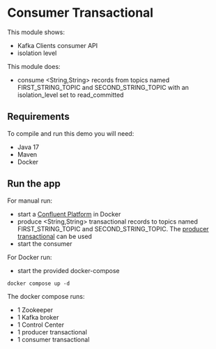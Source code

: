 # Consumer Transactional

This module shows:
- Kafka Clients consumer API
- isolation level

This module does:
- consume <String,String> records from topics named FIRST_STRING_TOPIC and SECOND_STRING_TOPIC with an isolation_level set to read_committed

## Requirements

To compile and run this demo you will need:
- Java 17
- Maven
- Docker

## Run the app

For manual run:
- start a [Confluent Platform](https://docs.confluent.io/platform/current/quickstart/ce-docker-quickstart.html#step-1-download-and-start-cp) in Docker
- produce <String,String> transactional records to topics named FIRST_STRING_TOPIC and SECOND_STRING_TOPIC. The [producer transactional](../../kafka-producer-quickstarts/kafka-producer-transactional) can be used
- start the consumer

For Docker run:
- start the provided docker-compose 

```
docker compose up -d
```

The docker compose runs:
- 1 Zookeeper
- 1 Kafka broker
- 1 Control Center
- 1 producer transactional
- 1 consumer transactional
